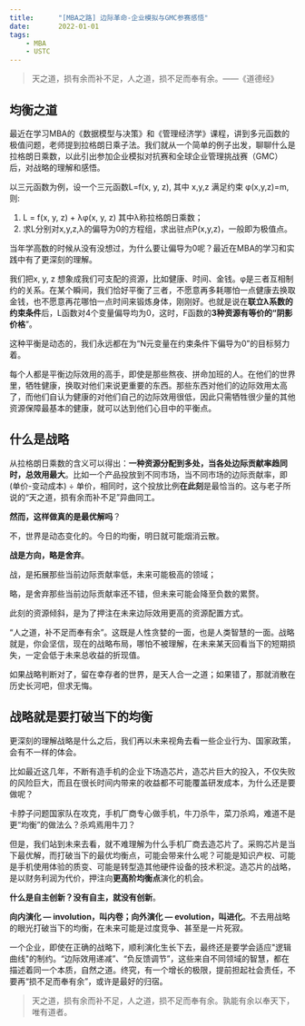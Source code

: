 ```yaml
---
title:      "[MBA之路] 边际革命-企业模拟与GMC参赛感悟"
date:       2022-01-01
tags:
    - MBA
    - USTC
---
```


> 天之道，损有余而补不足，人之道，损不足而奉有余。——《道德经》

## 均衡之道

最近在学习MBA的《数据模型与决策》和《管理经济学》课程，讲到多元函数的极值问题，老师提到拉格朗日乘子法。我们就从一个简单的例子出发，聊聊什么是拉格朗日乘数，以此引出参加企业模拟对抗赛和全球企业管理挑战赛（GMC）后，对战略的理解和感悟。

以三元函数为例，设一个三元函数L=f(x, y, z), 其中 x,y,z 满足约束 φ(x,y,z)=m,则:

1. L = f(x, y, z) + λφ(x, y, z) 其中λ称拉格朗日乘数；
2. 求L分别对x,y,z,λ的偏导为0的方程组，求出驻点P(x,y,z)，一般即为极值点。

当年学高数的时候从没有没想过，为什么要让偏导为0呢？最近在MBA的学习和实践中有了更深刻的理解。

我们把x, y, z 想象成我们可支配的资源，比如健康、时间、金钱。φ是三者互相制约的关系。在某个瞬间，我们恰好平衡了三者，不愿意再多耗哪怕一点健康去换取金钱，也不愿意再花哪怕一点时间来锻炼身体，刚刚好。也就是说在**联立λ系数的约束条件**后，L函数对4个变量偏导均为0，这时，F函数的**3种资源有等价的“阴影价格**”。

这种平衡是动态的，我们永远都在为“N元变量在约束条件下偏导为0”的目标努力着。

每个人都是平衡边际效用的高手，即使是那些熬夜、拼命加班的人。在他们的世界里，牺牲健康，换取对他们来说更重要的东西。那些东西对他们的边际效用太高了，而他们自认为健康的对他们自己的边际效用很低，因此只需牺牲很少量的其他资源保障最基本的健康，就可以达到他们心目中的平衡点。

## 什么是战略
从拉格朗日乘数的含义可以得出：**一种资源分配到多处，当各处边际贡献率趋同时，总效用最大**。比如一个产品投放到不同市场，当不同市场的边际贡献率，即(单价-变动成本) ÷ 单价，相同时，这个投放比例**在此刻**是最恰当的。这与老子所说的“天之道，损有余而补不足”异曲同工。

**然而，这样做真的是最优解吗**？

不，世界是动态变化的。今日的均衡，明日就可能烟消云散。

**战是方向，略是舍弃**。

战，是拓展那些当前边际贡献率低，未来可能极高的领域；

略，是舍弃那些当前边际贡献率还不错，但未来可能会降至负数的累赘。

此刻的资源倾斜，是为了押注在未来边际效用更高的资源配置方式。

“人之道，补不足而奉有余”。这既是人性贪婪的一面，也是人类智慧的一面。战略就是，你会坚信，现在的战略布局，哪怕不被理解，在未来某天回看当下的短期损失，一定会低于未来总收益的折现值。

如果战略判断对了，留在幸存者的世界，是天人合一之道；如果错了，那就消散在历史长河吧，但求无悔。

## 战略就是要打破当下的均衡

更深刻的理解战略是什么之后，我们再以未来视角去看一些企业行为、国家政策，会有不一样的体会。

比如最近这几年，不断有造手机的企业下场造芯片，造芯片巨大的投入，不仅失败的风险巨大，而且在很长时间内带来的收益都不可能覆盖研发成本，为什么还是要做呢？

卡脖子问题国家队在攻克，手机厂商专心做手机，牛刀杀牛，菜刀杀鸡，难道不是更“均衡”的做法么？杀鸡焉用牛刀？

但是，我们站到未来去看，就不难理解为什么手机厂商去造芯片了。采购芯片是当下最优解，而打破当下的最优均衡点，可能会带来什么呢？可能是知识产权、可能是手机使用体验的质变、可能是转型造其他硬件设备的技术积淀。造芯片的战略，是以财务利润为代价，押注向**更高阶均衡点**演化的机会。

**什么是自主创新？没有自主，就没有创新**。

**向内演化 — involution，叫内卷；向外演化 — evolution，叫进化**。不去用战略的眼光打破当下的均衡，在未来可能是过度竞争、甚至是一片死寂。

一个企业，即使在正确的战略下，顺利演化生长下去，最终还是要学会适应"逻辑曲线"的制约。“边际效用递减”、“负反馈调节”，这些来自不同领域的智慧，都在描述着同一个本质，自然之道。终究，有一个增长的极限，提前担起社会责任，不要再“损不足而奉有余”，或许是最好的归宿。

> 天之道，损有余而补不足，人之道，损不足而奉有余。孰能有余以奉天下，唯有道者。